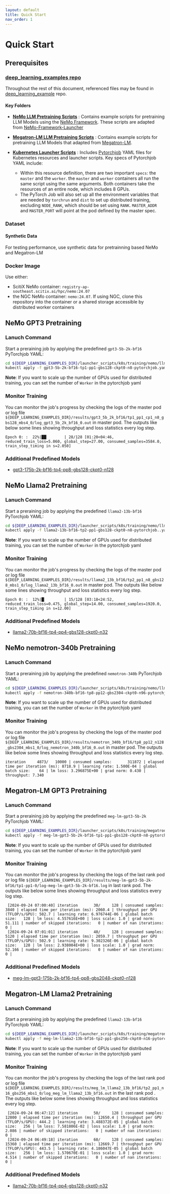 ```yaml
---
layout: default
title: Quick Start
nav_order: 1
---
```


# Quick Start
## Prerequisites
### [deep_learning_examples repo](https://github.com/sallylxl/deep_learning_examples) 
Throughout the rest of this document, referenced files may be found in [deep_learning_example](https://github.com/sallylxl/deep_learning_examples) repo.

#### Key Folders

+  **[NeMo LLM Pretraining Scripts](https://github.com/sallylxl/deep_learning_examples/tree/master/training/nemo/llm)** : Contains example scripts for pretraining LLM Models using the [NeMo Framework](https://docs.nvidia.com/nemo-framework/user-guide/latest/).  These scripts are adapted from [NeMo-Framework-Launcher](https://github.com/NVIDIA/NeMo-Framework-Launcher/tree/main)
+  **[Megatron-LM LLM Pretraining Scripts](https://github.com/sallylxl/deep_learning_examples/tree/master/training/Megatron-LM/llm/gpt3)** : Contains example scripts for pretraining LLM Models that adapted from [Megatron-LM](https://github.com/NVIDIA/Megatron-LM).
+ **[Kubernetes Launcher Scripts](https://github.com/sallylxl/deep_learning_examples/tree/master/launcher_scripts/k8s/training)**  :
   Includes [Pytorchjob](https://github.com/kubeflow/pytorch-operator) YAML files for Kubernetes resources and launcher scripts. Key specs of Pytorchjob YAML include:

  + Within this resource definition, there are two important `specs`: the `master` and the `worker`. the `master` and `worker` containers all run the same script using the same arguments. Both containers take the resources of an entire node, which includes 8 GPUs.
  + The PyTorch Job will also set up all the environment variables that are needed by `torchrun` and `dist` to set up distributed training, excluding `NODE_RANK`, which should be set using `RANK`. `MASTER_ADDR` and `MASTER_PORT` will point at the pod defined by the master spec.


### Dataset

#### Synthetic Data

For testing performance, use synthetic data for pretrainning based NeMo and Megatron-LM


### Docker Image
Use either:
- ScitiX NeMo container: `registry-ap-southeast.scitix.ai/hpc/nemo:24.07`
- the NGC NeMo container: `nemo:24.07`. If using NGC, clone this repository into the container or a shared storage accessible by distributed worker containers

## NeMo GPT3 Pretraining

### Lanuch Command

Start a preraining job by applying the predefined `gpt3-5b-2k-bf16` PyTorchjob YAML:

```bash
cd ${DEEP_LEARNING_EXAMPLES_DIR}/launcher_scripts/k8s/training/nemo/llm
kubectl apply -f gpt3-5b-2k-bf16-tp1-pp1-gbs128-ckpt0-n8-pytorchjob.yaml
```

**Note**:
If you want to scale up the number of GPUs used for distributed training, you can set the number of `Worker` in the pytorchjob yaml

### Monitor Training

You can monitor the job's progress by checking the logs of the master pod or log file `${DEEP_LEARNING_EXAMPLES_DIR}/results/gpt3_5b_2k_bf16/tp1_pp1_cp1_n8_gbs128_mbs4_0/log_gpt3_5b_2k_bf16_0.out` in master pod. The outputs like below some lines showing throughput and loss statistics every log step.


```plain
Epoch 0: :  22%|██▏       | 28/128 [01:20<04:46, reduced_train_loss=5.060, global_step=27.00, consumed_samples=3584.0, train_step_timing in s=2.050]
```

### Additional Predefined Models

- [gpt3-175b-2k-bf16-tp4-pp8-gbs128-ckpt0-n128](https://github.com/sallylxl/deep_learning_examples/blob/master/launcher_scripts/k8s/training/nemo/llm/gpt3-175b-2k-bf16-tp4-pp8-gbs2048-ckpt0-n128-pytorchjob.yaml)

## NeMo Llama2 Pretraining

### Lanuch Command

Start a preraining job by applying the predefined `llama2-13b-bf16` PyTorchjob YAML:

```bash
cd ${DEEP_LEARNING_EXAMPLES_DIR}/launcher_scripts/k8s/training/nemo/llm
kubectl apply -f llama2-13b-bf16-tp2-pp1-gbs128-ckpt0-n8-pytorchjob..yaml
```

**Note**:
If you want to scale up the number of GPUs used for distributed training, you can set the number of `Worker` in the pytorchjob yaml

### Monitor Training

You can monitor the job's progress by checking the logs of the master pod or log file `${DEEP_LEARNING_EXAMPLES_DIR}/results/llama2_13b_bf16/tp2_pp1_n8_gbs128_mbs1_0/log_llama2_13b_bf16_0.out` in master pod. The outputs like below some lines showing throughput and loss statistics every log step.


```plain
Epoch 0: :  12%|█▏        | 15/128 [03:18<24:52, reduced_train_loss=0.475, global_step=14.00, consumed_samples=1920.0, train_step_timing in s=12.00]
```

### Additional Predefined Models

- [llama2-70b-bf16-tp4-pp4-gbs128-ckpt0-n32](https://github.com/sallylxl/deep_learning_examples/blob/master/launcher_scripts/k8s/training/nemo/llm/llama2-70b-bf16-tp4-pp4-gbs128-ckpt0-n32-pytorchjob.yaml)

## NeMo nemotron-340b Pretraining

### Lanuch Command

Start a preraining job by applying the predefined `nemotron-340b` PyTorchjob YAML:

```bash
cd ${DEEP_LEARNING_EXAMPLES_DIR}/launcher_scripts/k8s/training/nemo/llm
kubectl apply -f nemotron-340b-bf16-tp8-pp12-gbs2304-ckpt0-n96-pytorchjob.yaml
```

**Note**:
If you want to scale up the number of GPUs used for distributed training, you can set the number of `Worker` in the pytorchjob yaml

### Monitor Training

You can monitor the job's progress by checking the logs of the master pod or log file `${DEEP_LEARNING_EXAMPLES_DIR}/results/nemotron_340b_bf16/tp8_pp12_n128_gbs2304_mbs1_0/log_nemotron_340b_bf16_0.out` in master pod. The outputs like below some lines showing throughput and loss statistics every log step.


```plain
iteration     4873/   10000 | consumed samples:       311872 | elapsed time per iteration (ms): 8718.9 | learning rate: 1.500E-04 | global batch size:    64 | lm loss: 3.296875E+00 | grad norm: 0.430 | throughput: 7.340
```

## Megatron-LM GPT3 Pretraining

### Lanuch Command

Start a preraining job by applying the predefined `meg-lm-gpt3-5b-2k` PyTorchjob YAML:

```bash
cd ${DEEP_LEARNING_EXAMPLES_DIR}/launcher_scripts/k8s/training/megatron-lm/llm
kubectl apply -f meg-lm-gpt3-5b-2k-bf16-tp1-pp1-gbs128-ckpt0-n8-pytorchjob.yaml
```

**Note**:
If you want to scale up the number of GPUs used for distributed training, you can set the number of `Worker` in the pytorchjob yaml

### Monitor Training

You can monitor the job's progress by checking the logs of the last rank pod or log file `${DEEP_LEARNING_EXAMPLES_DIR}/results/meg-lm-gpt3-5b-2k-bf16/tp1-pp1-0/log-meg-lm-gpt3-5b-2k-bf16.log` in last rank pod. The outputs like below some lines showing throughput and loss statistics every log step.


```plain
 [2024-09-24 07:00:40] iteration       30/     128 | consumed samples:         3840 | elapsed time per iteration (ms): 2060.4 | throughput per GPU (TFLOP/s/GPU): 502.7 | learning rate: 6.976744E-06 | global batch size:   128 | lm loss: 4.557616E+00 | loss scale: 1.0 | grad norm: 51.111 | number of skipped iterations:   0 | number of nan iterations:   0 |
 [2024-09-24 07:01:01] iteration       40/     128 | consumed samples:         5120 | elapsed time per iteration (ms): 2059.7 | throughput per GPU (TFLOP/s/GPU): 502.9 | learning rate: 9.302326E-06 | global batch size:   128 | lm loss: 2.938004E+00 | loss scale: 1.0 | grad norm: 52.166 | number of skipped iterations:   0 | number of nan iterations:   0 |
```

### Additional Predefined Models

- [meg-lm-gpt3-175b-2k-bf16-tp4-pp8-gbs2048-ckpt0-n128](https://github.com/sallylxl/deep_learning_examples/blob/master/launcher_scripts/k8s/training/megatron-lm/llm/meg-lm-gpt3-175b-2k-bf16-tp4-pp8-gbs2048-ckpt0-n128-pytorchjob.yaml)

## Megatron-LM Llama2 Pretraining 

### Lanuch Command

Start a preraining job by applying the predefined `llama2-13b-bf16` PyTorchjob YAML:

```bash
cd ${DEEP_LEARNING_EXAMPLES_DIR}/launcher_scripts/k8s/training/megatron-lm/llm
kubectl apply -f meg-lm-llama2-13b-bf16-tp2-pp1-gbs256-ckpt0-n16-pytorchjob.yaml
```

**Note**:
If you want to scale up the number of GPUs used for distributed training, you can set the number of `Worker` in the pytorchjob yaml

### Monitor Training

You can monitor the job's progress by checking the logs of the last rank pod or log file `${DEEP_LEARNING_EXAMPLES_DIR}/results/meg_lm_llama2_13b_bf16/tp2_pp1_n16_gbs256_mbs1_0/log_meg_lm_llama2_13b_bf16.out` in the last rank pod . The outputs like below some lines showing throughput and loss statistics every log step.


```plain
 [2024-09-24 06:47:12] iteration       50/     128 | consumed samples:        12800 | elapsed time per iteration (ms): 12650.4 | throughput per GPU (TFLOP/s/GPU): 444.2 | learning rate: 3.488372E-05 | global batch size:   256 | lm loss: 7.581806E-02 | loss scale: 1.0 | grad norm: 2.086 | number of skipped iterations:   0 | number of nan iterations:   0 |
 [2024-09-24 06:49:18] iteration       60/     128 | consumed samples:        15360 | elapsed time per iteration (ms): 12669.7 | throughput per GPU (TFLOP/s/GPU): 443.5 | learning rate: 4.186047E-05 | global batch size:   256 | lm loss: 1.570670E-01 | loss scale: 1.0 | grad norm: 4.514 | number of skipped iterations:   0 | number of nan iterations:   0 |
```

### Additional Predefined Models

- [llama2-70b-bf16-tp4-pp4-gbs128-ckpt0-n32](https://github.com/sallylxl/deep_learning_examples/blob/master/launcher_scripts/k8s/training/megatron-lm/llm/meg-lm-llama2-70b-bf16-tp4-pp4-gbs512-ckpt0-n32-pytorchjob.yaml)
